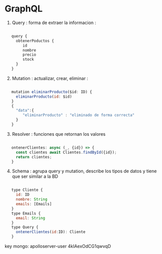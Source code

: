 # GraphQL

1. Query : forma de extraer la informacion :

```js

   query {
     obtenerPoductos {
        id 
        nombre
        precio
        stock
     }
   }

```

2. Mutation : actualizar, crear, eliminar :

```js

   mutation eliminarProducto($id: ID) {
     eliminarProducto(id: $id)
   }
   {
     "data":{
        "eliminarProducto" : "eliminado de forma correcta"
     }
   }

```

3. Resolver : funciones que retornan los valores

```js

   ontenerClientes: async (_, {id}) => {
     const clientes await Clientes.findById({id});
     return clientes;
   }

```

4. Schema : agrupa query y mutation, describe los tipos de datos y tiene que ser
            similar a la BD

```js

   type Cliente {
     id: ID
     nombre: String
     emails: [Emails]
   }
   type Emails {
     email: String
   }
   type Query {
     ontenerClientes(id:ID): Cliente
   }

```


key mongo: apolloserver-user 4kIAexOdCG1qwvqD

